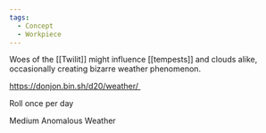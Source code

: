 ```yaml
---
tags:
  - Concept
  - Workpiece
---
```

Woes of the [[Twilit]] might influence [[tempests]] and clouds alike, occasionally creating bizarre weather phenomenon. 

https://donjon.bin.sh/d20/weather/ 

Roll once per day

Medium Anomalous Weather
